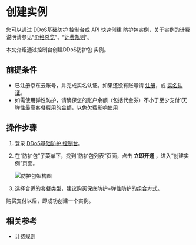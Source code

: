 # 创建实例

您可以通过 DDoS基础防护 控制台或 API 快速创建 防护包实例，关于实例的计费说明请参见“[价格总览](../Pricing/Price-Overview.md)”、“[计费规则](../Pricing/Billing-Rules.md)”。

本文介绍通过控制台创建DDoS防护包 实例。

## 前提条件
- 已注册京东云账号，并完成实名认证。如果还没有账号请 [注册](https://accounts.jdcloud.com/p/regPage?source=jdcloud&ReturnUrl=%2f%2fuc.jdcloud.com%2fpassport%2fcomplete%3freturnUrl%3dhttp%3A%2F%2Fuc.jdcloud.com%2Fredirect%2FloginRouter%3FreturnUrl%3Dhttps%253A%252F%252Fwww.jdcloud.com%252Fhelp%252Fdetail%252F734%252FisCatalog%252F1)，或 [实名认证](https://uc.jdcloud.com/account/certify)。
- 如需使用弹性防护，请确保您的账户余额（包括代金券）不小于至少支付1天弹性最高套餐费用的金额，以免欠费影响使用

## 操作步骤
1. 登录 [DDoS基础防护 控制台](https://antiddos-console.jdcloud.com/gz/ddos/list)。

2. 在“防护包”子菜单下，找到“防护包列表”页面，点击 **立即开通** ，进入“创建实例”页面。

   ![防护包架构图](https://github.com/jdclouddocs/cn/blob/anti-ddos/image/Anti-DDoS-Protection-Package/防护包列表页.png)

3. 选择合适的套餐类型，建议购买保底防护+弹性防护的组合方式。


购买支付以后，即成功创建一个实例。

## 相关参考
- [计费规则](../../Pricing/Billing-Rules.md)
